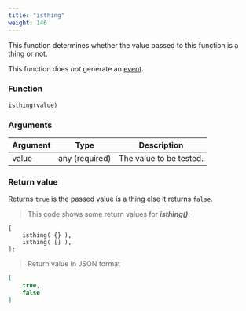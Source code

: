 ```yaml
---
title: "isthing"
weight: 146
---
```


This function determines whether the value passed to this function
is a [thing](../../data-types/thing) or not.

This function does *not* generate an [event](../../events).

### Function

`isthing(value)`

### Arguments

Argument | Type | Description
-------- | ---- | -----------
value | any (required) | The value to be tested.

### Return value

Returns `true` is the passed value is a thing else it returns `false`.

> This code shows some return values for ***isthing()***:

```thingsdb,json_response
[
    isthing( {} ),
    isthing( [] ),
];
```

> Return value in JSON format

```json
[
    true,
    false
]
```
